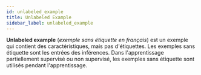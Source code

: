 ```yaml
---
id: unlabeled_example
title: Unlabeled Example
sidebar_label: unlabeled_example
---
```

**Unlabeled example** (*exemple sans étiquette en français*) est un exemple qui contient des caractéristiques, mais pas d'étiquettes. Les exemples sans étiquette sont les entrées des inférences. Dans l'apprentissage partiellement supervisé ou non supervisé, les exemples sans étiquette sont utilisés pendant l'apprentissage.
